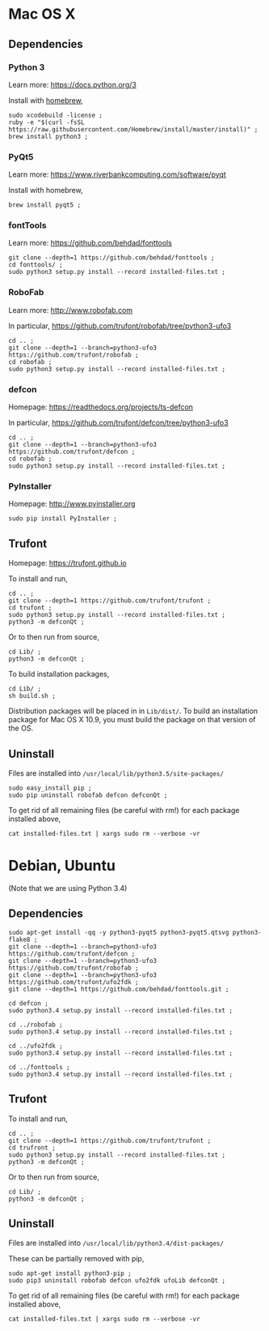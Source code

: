 # Mac OS X

## Dependencies

### Python 3

Learn more: https://docs.python.org/3

Install with [homebrew](http://brew.sh),

    sudo xcodebuild -license ;
    ruby -e "$(curl -fsSL https://raw.githubusercontent.com/Homebrew/install/master/install)" ;
    brew install python3 ;

### PyQt5

Learn more: https://www.riverbankcomputing.com/software/pyqt

Install with homebrew,

    brew install pyqt5 ;

### fontTools

Learn more: https://github.com/behdad/fonttools

    git clone --depth=1 https://github.com/behdad/fonttools ;
    cd fonttools/ ;
    sudo python3 setup.py install --record installed-files.txt ;

### RoboFab

Learn more: http://www.robofab.com

In particular, https://github.com/trufont/robofab/tree/python3-ufo3

    cd .. ;
    git clone --depth=1 --branch=python3-ufo3 https://github.com/trufont/robofab ;
    cd robofab ;
    sudo python3 setup.py install --record installed-files.txt ;

### defcon

Homepage: https://readthedocs.org/projects/ts-defcon

In particular, https://github.com/trufont/defcon/tree/python3-ufo3

    cd .. ;
    git clone --depth=1 --branch=python3-ufo3 https://github.com/trufont/defcon ;
    cd robofab ;
    sudo python3 setup.py install --record installed-files.txt ;

### PyInstaller

Homepage: http://www.pyinstaller.org

    sudo pip install PyInstaller ;

## Trufont

Homepage: https://trufont.github.io

To install and run,

    cd .. ;
    git clone --depth=1 https://github.com/trufont/trufont ;
    cd trufont ;
    sudo python3 setup.py install --record installed-files.txt ;
    python3 -m defconQt ;

Or to then run from source,

    cd Lib/ ; 
    python3 -m defconQt ;

To build installation packages,

    cd Lib/ ;
    sh build.sh ;

Distribution packages will be placed in in `Lib/dist/`.
To build an installation package for Mac OS X 10.9, you must build the package on that version of the OS.

## Uninstall

Files are installed into `/usr/local/lib/python3.5/site-packages/` 

    sudo easy_install pip ;
    sudo pip uninstall robofab defcon defconQt ;

To get rid of all remaining files (be careful with rm!) for each package installed above,

    cat installed-files.txt | xargs sudo rm --verbose -vr

# Debian, Ubuntu

(Note that we are using Python 3.4)

## Dependencies

    sudo apt-get install -qq -y python3-pyqt5 python3-pyqt5.qtsvg python3-flake8 ;
    git clone --depth=1 --branch=python3-ufo3 https://github.com/trufont/defcon ;
    git clone --depth=1 --branch=python3-ufo3 https://github.com/trufont/robofab ;
    git clone --depth=1 --branch=python3-ufo3 https://github.com/trufont/ufo2fdk ;
    git clone --depth=1 https://github.com/behdad/fonttools.git ;

    cd defcon ;
    sudo python3.4 setup.py install --record installed-files.txt ;

    cd ../robofab ;
    sudo python3.4 setup.py install --record installed-files.txt ;

    cd ../ufo2fdk ;
    sudo python3.4 setup.py install --record installed-files.txt ;

    cd ../fonttools ;
    sudo python3.4 setup.py install --record installed-files.txt ;

## Trufont

To install and run,

    cd .. ;
    git clone --depth=1 https://github.com/trufont/trufont ;
    cd trufront ;
    sudo python3 setup.py install --record installed-files.txt ;
    python3 -m defconQt ;

Or to then run from source,

    cd Lib/ ; 
    python3 -m defconQt ;

## Uninstall

Files are installed into `/usr/local/lib/python3.4/dist-packages/`

These can be partially removed with pip,

    sudo apt-get install python3-pip ;
    sudo pip3 uninstall robofab defcon ufo2fdk ufoLib defconQt ;

To get rid of all remaining files (be careful with rm!) for each package installed above,

    cat installed-files.txt | xargs sudo rm --verbose -vr
